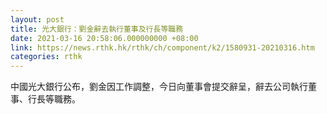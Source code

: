 ```yaml
---
layout: post
title: 光大銀行：劉金辭去執行董事及行長等職務
date: 2021-03-16 20:58:06.000000000 +08:00
link: https://news.rthk.hk/rthk/ch/component/k2/1580931-20210316.htm
categories: rthk
---
```


中國光大銀行公布，劉金因工作調整，今日向董事會提交辭呈，辭去公司執行董事、行長等職務。
